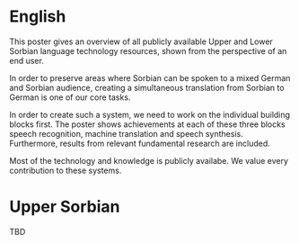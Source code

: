 # English

This poster gives an overview of all publicly available Upper and Lower Sorbian language technology resources, shown from the perspective of an end user. 

In order to preserve areas where Sorbian can be spoken to a mixed German and Sorbian audience, creating a simultaneous translation from Sorbian to German is one of our core tasks.

In order to create such a system, we need to work on the individual building blocks first. The poster shows achievements at each of these three blocks speech recognition, machine translation and speech synthesis. Furthermore, results from relevant fundamental research are included. 

Most of the technology and knowledge is publicly availabe. We value every contribution to these systems.

# Upper Sorbian

TBD